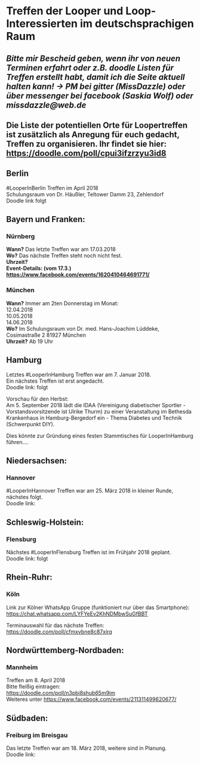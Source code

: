 # Treffen der Looper und Loop-Interessierten im deutschsprachigen Raum

## _Bitte mir Bescheid geben, wenn ihr von neuen Terminen erfahrt oder z.B. doodle Listen für Treffen erstellt habt, damit ich die Seite aktuell halten kann! -> PM bei gitter (MissDazzle) oder über messenger bei facebook (Saskia Wolf) oder missdazzle@web.de_

## Die Liste der potentiellen Orte für Loopertreffen ist zusätzlich als Anregung für euch gedacht, Treffen zu organisieren. Ihr findet sie hier: https://doodle.com/poll/cpui3ifzrzyu3id8  

## Berlin
#LooperInBerlin Treffen im April 2018  
Schulungsraum von Dr. Häußler, Teltower Damm 23, Zehlendorf  
Doodle link folgt  


## Bayern und Franken:

### Nürnberg
**Wann?** Das letzte Treffen war am 17.03.2018  
**Wo?**   Das nächste Treffen steht noch nicht fest.  
**Uhrzeit?**  
**Event-Details: (vom 17.3.) https://www.facebook.com/events/1620410464691771/**  

### München
**Wann?** Immer am 2ten Donnerstag im Monat:   
12.04.2018  
10.05.2018  
14.06.2018  
**Wo?** Im Schulungsraum von Dr. med. Hans-Joachim Lüddeke, Cosimastraße 2 81927 München  
**Uhrzeit?** Ab 19 Uhr  

## Hamburg
Letztes #LooperInHamburg Treffen war am 7. Januar 2018.  
Ein nächstes Treffen ist erst angedacht.  
Doodle link: folgt 
  
Vorschau für den Herbst:  
Am 5. September 2018 lädt die IDAA (Vereinigung diabetischer Sportler - Vorstandsvorsitzende ist Ulrike Thurm) zu einer Veranstaltung im Bethesda Krankenhaus in Hamburg-Bergedorf ein - Thema Diabetes und Technik (Schwerpunkt DIY).  
 
Dies könnte zur Gründung eines festen Stammtisches für LooperInHamburg führen.... 
 
 
## Niedersachsen:  
  
### Hannover  
#LooperInHannover Treffen war am 25. März 2018 in kleiner Runde, nächstes folgt.  
Doodle link:   
 
 
## Schleswig-Holstein:  
  
### Flensburg  
Nächstes #LooperInFlensburg Treffen ist im Frühjahr 2018 geplant.  
Doodle link: folgt  
  
  
## Rhein-Ruhr:  
   
### Köln  
 
Link zur Kölner WhatsApp Gruppe (funktioniert nur über das Smartphone):  
https://chat.whatsapp.com/LYFYeEv2KhNDMbwSuGfBBT 
  
Terminauswahl für das nächste Treffen:  
https://doodle.com/poll/cfmxvbne8c87xirq  
 
 
## Nordwürttemberg-Nordbaden:  
  
### Mannheim  
Treffen am 8. April 2018  
Bitte fleißig eintragen:  
https://doodle.com/poll/n3pbi8shub65m9im  
Weiteres unter https://www.facebook.com/events/211311499620677/  
 
 
## Südbaden:  
  
### Freiburg im Breisgau  
Das letzte Treffen war am 18. März 2018, weitere sind in Planung.  
Doodle link:   





